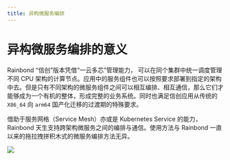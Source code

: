 ```yaml
---
title: 异构微服务编排
---
```


# 异构微服务编排的意义

Rainbond “信创”版本凭借“一云多芯”管理能力， 可以在同个集群中统一调度管理不同 CPU 架构的计算节点。应用中的服务组件也可以按照要求部署到指定的架构中去。但是只有不同架构的微服务组件之间可以相互编排、相互通信，那么它们才能够成为一个有机的整体，形成完整的业务系统。同时也满足信创应用从传统的 `X86_64` 向 `arm64` 国产化迁移的过渡期的特殊要求。

借助于服务网格（Service Mesh）亦或是 Kubernetes Service 的能力，Rainbond 天生支持跨架构微服务之间的编排与通信。使用方法与 Rainbond 一直以来的拖拉拽拼积木式的微服务编排方法无异。

![](https://grstatic.oss-cn-shanghai.aliyuncs.com/localization-guide/%E5%BC%82%E6%9E%84%E5%BE%AE%E6%9C%8D%E5%8A%A1%E7%BC%96%E6%8E%92.png)
